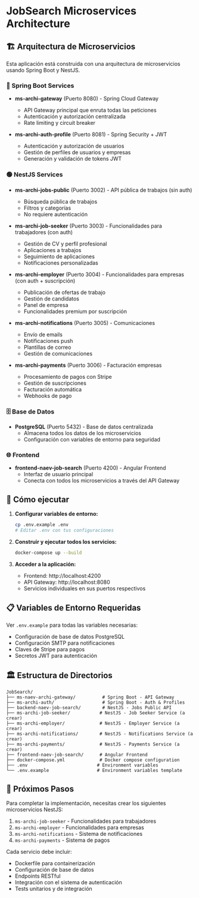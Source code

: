 # JobSearch Microservices Architecture

## 🏗️ Arquitectura de Microservicios

Esta aplicación está construida con una arquitectura de microservicios usando Spring Boot y NestJS.

### 🌸 Spring Boot Services

- **ms-archi-gateway** (Puerto 8080) - Spring Cloud Gateway
  - API Gateway principal que enruta todas las peticiones
  - Autenticación y autorización centralizada
  - Rate limiting y circuit breaker

- **ms-archi-auth-profile** (Puerto 8081) - Spring Security + JWT
  - Autenticación y autorización de usuarios
  - Gestión de perfiles de usuarios y empresas
  - Generación y validación de tokens JWT

### 🟢 NestJS Services

- **ms-archi-jobs-public** (Puerto 3002) - API pública de trabajos (sin auth)
  - Búsqueda pública de trabajos
  - Filtros y categorías
  - No requiere autenticación

- **ms-archi-job-seeker** (Puerto 3003) - Funcionalidades para trabajadores (con auth)
  - Gestión de CV y perfil profesional
  - Aplicaciones a trabajos
  - Seguimiento de aplicaciones
  - Notificaciones personalizadas

- **ms-archi-employer** (Puerto 3004) - Funcionalidades para empresas (con auth + suscripción)
  - Publicación de ofertas de trabajo
  - Gestión de candidatos
  - Panel de empresa
  - Funcionalidades premium por suscripción

- **ms-archi-notifications** (Puerto 3005) - Comunicaciones
  - Envío de emails
  - Notificaciones push
  - Plantillas de correo
  - Gestión de comunicaciones

- **ms-archi-payments** (Puerto 3006) - Facturación empresas
  - Procesamiento de pagos con Stripe
  - Gestión de suscripciones
  - Facturación automática
  - Webhooks de pago

### 🗄️ Base de Datos

- **PostgreSQL** (Puerto 5432) - Base de datos centralizada
  - Almacena todos los datos de los microservicios
  - Configuración con variables de entorno para seguridad

### 🌐 Frontend

- **frontend-naev-job-search** (Puerto 4200) - Angular Frontend
  - Interfaz de usuario principal
  - Conecta con todos los microservicios a través del API Gateway

## 🚀 Cómo ejecutar

1. **Configurar variables de entorno:**
   ```bash
   cp .env.example .env
   # Editar .env con tus configuraciones
   ```

2. **Construir y ejecutar todos los servicios:**
   ```bash
   docker-compose up --build
   ```

3. **Acceder a la aplicación:**
   - Frontend: http://localhost:4200
   - API Gateway: http://localhost:8080
   - Servicios individuales en sus puertos respectivos

## 📋 Variables de Entorno Requeridas

Ver `.env.example` para todas las variables necesarias:

- Configuración de base de datos PostgreSQL
- Configuración SMTP para notificaciones
- Claves de Stripe para pagos
- Secretos JWT para autenticación

## 🏛️ Estructura de Directorios

```
JobSearch/
├── ms-naev-archi-gateway/          # Spring Boot - API Gateway
├── ms-archi-auth/                  # Spring Boot - Auth & Profiles
├── backend-naev-job-search/        # NestJS - Jobs Public API
├── ms-archi-job-seeker/           # NestJS - Job Seeker Service (a crear)
├── ms-archi-employer/             # NestJS - Employer Service (a crear)
├── ms-archi-notifications/        # NestJS - Notifications Service (a crear)
├── ms-archi-payments/             # NestJS - Payments Service (a crear)
├── frontend-naev-job-search/      # Angular Frontend
├── docker-compose.yml             # Docker compose configuration
├── .env                          # Environment variables
└── .env.example                  # Environment variables template
```

## 🔧 Próximos Pasos

Para completar la implementación, necesitas crear los siguientes microservicios NestJS:

1. `ms-archi-job-seeker` - Funcionalidades para trabajadores
2. `ms-archi-employer` - Funcionalidades para empresas
3. `ms-archi-notifications` - Sistema de notificaciones
4. `ms-archi-payments` - Sistema de pagos

Cada servicio debe incluir:
- Dockerfile para containerización
- Configuración de base de datos
- Endpoints RESTful
- Integración con el sistema de autenticación
- Tests unitarios y de integración
